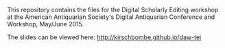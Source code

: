This repository contains the files for the Digital Scholarly Editing workshop at the American Antiquarian Society's Digital Antiquarian Conference and Workshop, May/June 2015.

The slides can be viewed here: http://kirschbombe.github.io/daw-tei
